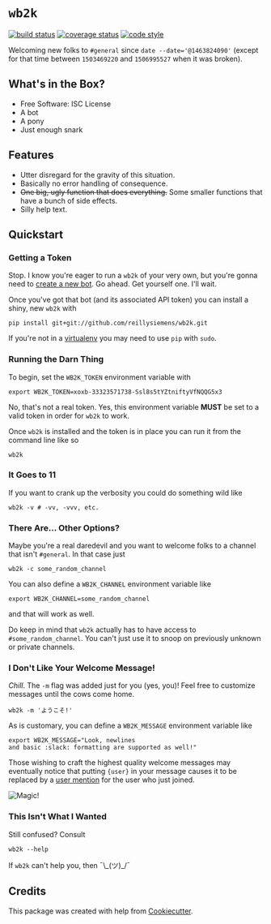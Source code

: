 # `wb2k`
[![build status][build status]][travis-ci] [![coverage status][coverage status]][coveralls] [![code style][code style]][black]

Welcoming new folks to `#general` since `date --date='@1463824090'` (except for
that time between `1503469220` and `1506995527` when it was broken).

## What's in the Box?

- Free Software: ISC License
- A bot
- A pony
- Just enough snark

## Features

- Utter disregard for the gravity of this situation.
- Basically no error handling of consequence.
- ~~One big, ugly function that does everything.~~ Some smaller functions that
  have a bunch of side effects.
- Silly help text.

## Quickstart

### Getting a Token
Stop. I know you're eager to run a `wb2k` of your very own, but you're gonna
need to [create a new bot]. Go ahead. Get yourself one. I'll wait.

Once you've got that bot (and its associated API token) you can install a
shiny, new `wb2k` with
```shell
pip install git+git://github.com/reillysiemens/wb2k.git
```

If you're not in a [virtualenv] you may need to use `pip` with `sudo`.

### Running the Darn Thing

To begin, set the `WB2K_TOKEN` environment variable with
```shell
export WB2K_TOKEN=xoxb-33323571738-Ssl8s5tYZtniftyVfNQQG5x3
```
No, that's not a real token. Yes, this environment variable **MUST** be set to
a valid token in order for `wb2k` to work.

Once `wb2k` is installed and the token is in place you can run it from the
command line like so
```shell
wb2k
```

### It Goes to 11
If you want to crank up the verbosity you could do something wild like
```shell
wb2k -v # -vv, -vvv, etc.
```

### There Are... Other Options?
Maybe you're a real daredevil and you want to welcome folks to a channel that
isn't `#general`. In that case just
```shell
wb2k -c some_random_channel
```

You can also define a `WB2K_CHANNEL` environment variable like
```shell
export WB2K_CHANNEL=some_random_channel
```
and that will work as well.

Do keep in mind that `wb2k` actually has to have access to
`#some_random_channel`. You can't just use it to snoop on previously
unknown or private channels.

### I Don't Like Your Welcome Message!
_Chill_. The `-m` flag was added just for you (yes, you)! Feel free to
customize messages until the cows come home.
```shell
wb2k -m 'ようこそ!'
```

As is customary, you can define a `WB2K_MESSAGE` environment variable like
```
export WB2K_MESSAGE="Look, newlines
and basic :slack: formatting are supported as well!"
```

Those wishing to craft the highest quality welcome messages may eventually
notice that putting `{user}` in your message causes it to be replaced by a
[user mention][user mention] for the user who just joined.

![Magic!](https://media0.giphy.com/media/12NUbkX6p4xOO4/giphy.gif)


### This Isn't What I Wanted

Still confused? Consult
```shell
wb2k --help
```
If `wb2k` can't help you, then ¯\\\_(ツ)_/¯

## Credits

This package was created with help from [Cookiecutter].

[create a new bot]: https://my.slack.com/services/new/bot
[virtualenv]: https://virtualenv.pypa.io/en/stable
[Cookiecutter]: https://github.com/audreyr/cookiecutter
[user mention]: https://get.slack.help/hc/en-us/articles/205240127-Mention-a-member

<!-- Badges -->
[travis-ci]: https://travis-ci.org/reillysiemens/wb2k
[coveralls]: https://coveralls.io/github/reillysiemens/wb2k?branch=master
[build status]: https://img.shields.io/travis/reillysiemens/wb2k/master.svg?style=flat-square&label=build
[coverage status]: https://img.shields.io/coveralls/reillysiemens/wb2k/master.svg?style=flat-square&label=coverage
[black]: https://github.com/ambv/black
[code style]: https://img.shields.io/badge/code%20style-black-000000.svg?style=flat-square
